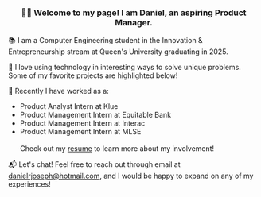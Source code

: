 ### <p align="center"> 👋🏽 Welcome to my page! I am Daniel, an aspiring Product Manager. </p>

📚 I am a Computer Engineering student in the Innovation & Entrepreneurship stream at Queen's University graduating in 2025.

🌳 I love using technology in interesting ways to solve unique problems. Some of my favorite projects are highlighted below!

📖 Recently I have worked as a:
- Product Analyst Intern at Klue
- Product Management Intern at Equitable Bank
- Product Management Intern at Interac
- Product Management Intern at MLSE </br></br>
Check out my [resume](https://media.licdn.com/dms/image/D562DAQHx44De3B5XPA/profile-treasury-document-images_800/1/1705025760558?e=1706140800&v=beta&t=QOEimLBHEhQSC_Fjg2eUNNJ1KXNWhyDDyx9f-8z8Vcw) to learn more about my involvement!

📬 Let's chat! Feel free to reach out through email at danielrjoseph@hotmail.com, and I would be happy to expand on any of my experiences!

